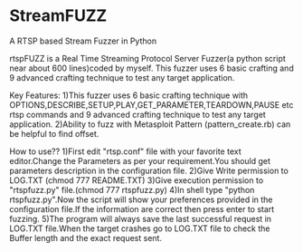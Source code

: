 StreamFUZZ
==========

A RTSP based Stream Fuzzer in Python

rtspFUZZ is a Real Time Streaming Protocol Server Fuzzer(a python script near about 600 lines)coded by myself.
This fuzzer uses 6 basic crafting and 9 advanced crafting technique to test any target application.

Key Features:
1)This fuzzer uses 6 basic crafting technique with OPTIONS,DESCRIBE,SETUP,PLAY,GET_PARAMETER,TEARDOWN,PAUSE etc rtsp commands and 9 advanced crafting technique to test any target application.
2)Ability to fuzz with Metasploit Pattern (pattern_create.rb) can be helpful to find offset.

How to use??
1)First edit "rtsp.conf" file with your favorite text editor.Change the Parameters as per your requirement.You should get parameters description in the configuration file.
2)Give Write permission to LOG.TXT (chmod 777 README.TXT)
3)Give execution permission to "rtspfuzz.py" file.(chmod 777 rtspfuzz.py)
4)In shell type "python rtspfuzz.py".Now the script will show your preferences provided in the configuration file.If the information are correct then press enter to start fuzzing.
5)The program will always save the last successful request in LOG.TXT file.When the target crashes go to LOG.TXT file to check the Buffer length and the exact request sent.
